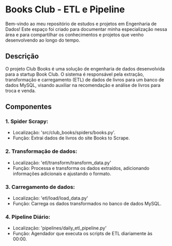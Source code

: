 # Books Club - ETL e Pipeline
Bem-vindo ao meu repositório de estudos e projetos em Engenharia de Dados! Este espaço foi criado para documentar minha especialização nessa área e para compartilhar os conhecimentos e projetos que venho desenvolvendo ao longo do tempo.

## Descrição
O projeto Club Books é uma solução de engenharia de dados desenvolvida para a startup Book Club. O sistema é responsável pela extração, transformação e carregamento (ETL) de dados de livros para um banco de dados MySQL, visando auxiliar na recomendação e análise de livros para troca e venda.

## Componentes
### 1. Spider Scrapy:
<ul>
  <li>Localização: 'src/club_books/spiders/books.py'.</li>
  <li>Função: Extrai dados de livros do site Books to Scrape.</li>
</ul>

### 2. Transformação de dados:
<ul>
  <li>Localização: 'etl/transform/transform_data.py'</li>
  <li>Função: Processa e transforma os dados extraídos, adicionando informações adicionais e ajustando o formato.</li>
</ul>

### 3. Carregamento de dados:
<ul>
  <li>Localização: 'etl/load/load_data.py'</li>
  <li>Função: Carrega os dados transformados no banco de dados MySQL.</li>
</ul>

### 4. Pipeline Diário:
<ul>
  <li>Localização: 'pipelines/daily_etl_pipeline.py'
  <li>Função: Agendador que executa os scripts de ETL diariamente às 00:00.</li>
</ul>
